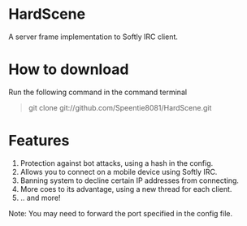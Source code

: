 # HardScene
A server frame implementation to Softly IRC client.

# How to download
Run the following command in the command terminal
> git clone git://github.com/Speentie8081/HardScene.git

# Features
1. Protection against bot attacks, using a hash in the config.
2. Allows you to connect on a mobile device using Softly IRC.
3. Banning system to decline certain IP addresses from connecting.
4. More coes to its advantage, using a new thread for each client.
5. .. and more!

Note: You may need to forward the port specified in the config file.
